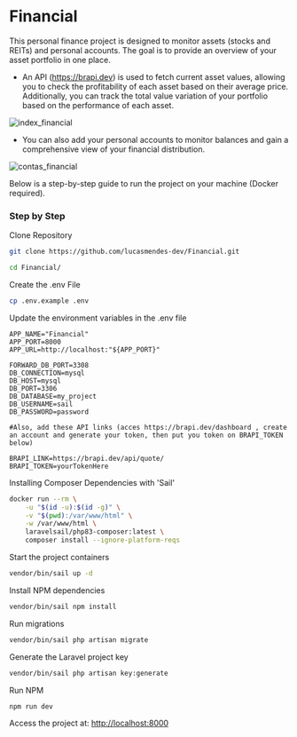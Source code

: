
# Financial

This personal finance project is designed to monitor assets (stocks and REITs) and personal accounts. The goal is to provide an overview of your asset portfolio in one place.

- An API (https://brapi.dev) is used to fetch current asset values, allowing you to check the profitability of each asset based on their average price. Additionally, you can track the total value variation of your portfolio based on the performance of each asset.

![index_financial](https://github.com/lucasmendes-dev/Financial/assets/106750716/3b3331bd-8310-4c8b-9a42-187070f3d785)

- You can also add your personal accounts to monitor balances and gain a comprehensive view of your financial distribution.

![contas_financial](https://github.com/lucasmendes-dev/Financial/assets/106750716/07999b83-911c-4816-bce2-d0dd11b20e6f)

Below is a step-by-step guide to run the project on your machine (Docker required).

### Step by Step
Clone Repository
```sh
git clone https://github.com/lucasmendes-dev/Financial.git
```

```sh
cd Financial/
```

Create the .env File
```sh
cp .env.example .env
```


Update the environment variables in the .env file
```dosini
APP_NAME="Financial"
APP_PORT=8000
APP_URL=http://localhost:"${APP_PORT}"

FORWARD_DB_PORT=3308
DB_CONNECTION=mysql
DB_HOST=mysql
DB_PORT=3306
DB_DATABASE=my_project
DB_USERNAME=sail
DB_PASSWORD=password

#Also, add these API links (acces https://brapi.dev/dashboard , create an account and generate your token, then put you token on BRAPI_TOKEN below)

BRAPI_LINK=https://brapi.dev/api/quote/
BRAPI_TOKEN=yourTokenHere

```

Installing Composer Dependencies with 'Sail'
```sh
docker run --rm \
    -u "$(id -u):$(id -g)" \
    -v "$(pwd):/var/www/html" \
    -w /var/www/html \
    laravelsail/php83-composer:latest \
    composer install --ignore-platform-reqs
```

Start the project containers
```sh
vendor/bin/sail up -d
```

Install NPM dependencies
```sh
vendor/bin/sail npm install
```

Run migrations
```sh
vendor/bin/sail php artisan migrate
```


Generate the Laravel project key
```sh
vendor/bin/sail php artisan key:generate
```

Run NPM
```sh
npm run dev
```


Access the project at:
[http://localhost:8000](http://localhost:8000)
